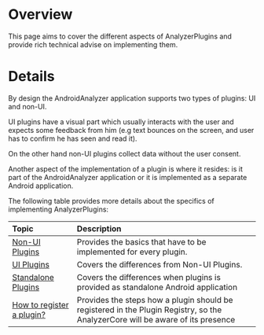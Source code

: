 # Overview #

This page aims to cover the different aspects of AnalyzerPlugins and provide rich technical advise on implementing them.

# Details #

By design the AndroidAnalyzer application supports two types of plugins: UI and non-UI.

UI plugins have a visual part which usually interacts with the user and expects some feedback from him (e.g text bounces on the screen, and user has to confirm he has seen and read it).

On the other hand non-UI plugins collect data without the user consent.

Another aspect of the implementation of a plugin is where it resides: is it part of the AndroidAnalyzer application or it is implemented as a separate Android application.

The following table provides more details about the specifics of implementing AnalyzerPlugins:

| **Topic** | **Description** |
|:----------|:----------------|
| [Non-UI Plugins](NonUIPlugins.md) | Provides the basics that have to be implemented for every plugin. |
| [UI Plugins](UIPlugins.md) | Covers the differences from Non-UI Plugins. |
| [Standalone Plugins](StandalonePlugins.md) | Covers the differences when plugins is provided as standalone Android application |
| [How to register a plugin?](PluginRegistry.md) | Provides the steps how a plugin should be registered in the Plugin Registry, so the AnalyzerCore will be aware of its presence |